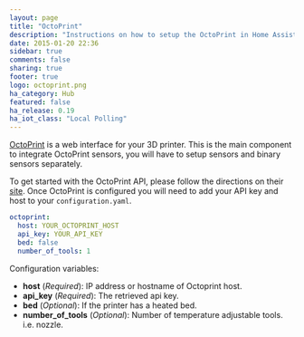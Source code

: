 ```yaml
---
layout: page
title: "OctoPrint"
description: "Instructions on how to setup the OctoPrint in Home Assistant."
date: 2015-01-20 22:36
sidebar: true
comments: false
sharing: true
footer: true
logo: octoprint.png
ha_category: Hub
featured: false
ha_release: 0.19
ha_iot_class: "Local Polling"
---
```


[OctoPrint](http://octoprint.org/) is a web interface for your 3D printer. This is the main component to integrate OctoPrint sensors, you will have to setup sensors and binary sensors separately.

To get started with the OctoPrint API, please follow the directions on their [site](http://docs.octoprint.org/en/master/api/general.html). Once OctoPrint is configured you will need to add your API key and host to your `configuration.yaml`. 


```yaml
octoprint:
  host: YOUR_OCTOPRINT_HOST
  api_key: YOUR_API_KEY
  bed: false
  number_of_tools: 1
```

Configuration variables:

- **host** (*Required*): IP address or hostname of Octoprint host.
- **api_key** (*Required*): The retrieved api key.
- **bed** (*Optional*): If the printer has a heated bed.
- **number_of_tools** (*Optional*): Number of temperature adjustable tools. i.e. nozzle.

